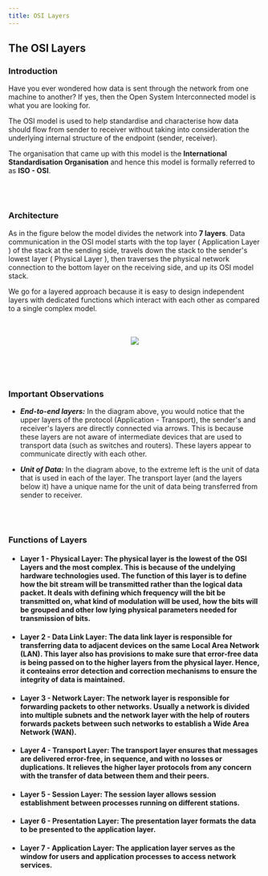 ```yaml
---
title: OSI Layers 
---
```

## The OSI Layers



### Introduction


Have you ever wondered how data is sent through the network from one machine to another? If yes, then the Open System Interconnected model is what you are looking for. 

The OSI model is used to help standardise and characterise how data should flow from sender to receiver without taking into consideration the underlying internal structure of the endpoint (sender, receiver).

The organisation that came up with this model is the **International Standardisation Organisation** and hence this model is formally referred to as **ISO - OSI**.

<br></br>
### Architecture 


As in the figure below the model divides the network into **7 layers**. Data communication in the OSI model starts with the top layer ( Application Layer ) of the stack at the sending side, travels down the stack to the sender's lowest layer ( Physical Layer ), then traverses the physical network connection to the bottom layer on the receiving side, and up its OSI model stack. 

We go for a layered approach because it is easy to design independent layers with dedicated functions which interact with each other as compared to a single complex model.


<p align = "center"> 
  <br></br>
  <img src="https://user-images.githubusercontent.com/16820612/33828192-2773b920-de91-11e7-8804-08dbfaf0143a.jpg"/>
  <br></br>
</p>
<br></br>

### **Important Observations**


* _**End-to-end layers:**_
In the diagram above, you would notice that the upper layers of the protocol (Application - Transport), the sender's and receiver's layers are directly connected via arrows. This is because these layers are not aware of intermediate devices that are used to transport data (such as switches and routers). These layers appear to communicate directly with each other.

* _**Unit of Data:**_
In the diagram above, to the extreme left is the unit of data that is used in each of the layer. The transport layer (and the layers below it) have a unique name for the unit of data being transferred from sender to receiver. 

<br></br>
### **Functions of Layers**


* #### **Layer 1 - Physical Layer:** The physical layer is the lowest of the OSI Layers and the most complex. This is because of the undelying hardware technologies used. The function of this layer is to define how the bit stream will be transmitted rather than the logical data packet. It deals with defining which frequency will the bit be transmitted on, what kind of modulation will be used, how the bits will be grouped and other low lying physical parameters needed for transmission of bits.



* #### **Layer 2 - Data Link Layer:** The data link layer is responsible for transferring data to adjacent devices on the same Local Area Network (LAN). This layer also has provisions to make sure that error-free data is being passed on to the higher layers from the physical layer. Hence, it conteains error detection and correction mechanisms to ensure the integrity of data is maintained.



* #### **Layer 3 - Network Layer:** The network layer is responsible for forwarding packets to other networks. Usually a network is divided into multiple subnets and the network layer with the help of routers forwards packets between such networks to establish a Wide Area Network (WAN). 



* #### **Layer 4 - Transport Layer:** The transport layer ensures that messages are delivered error-free, in sequence, and with no losses or duplications. It relieves the higher layer protocols from any concern with the transfer of data between them and their peers.



* #### **Layer 5 - Session Layer:** The session layer allows session establishment between processes running on different stations. 



* #### **Layer 6 - Presentation Layer:** The presentation layer formats the data to be presented to the application layer. 



* #### **Layer 7 - Application Layer:** The application layer serves as the window for users and application processes to access network services.














 




